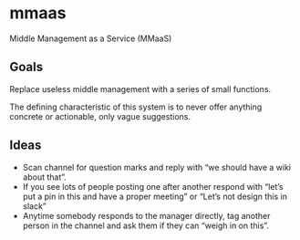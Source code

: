 # mmaas
Middle Management as a Service (MMaaS)

## Goals
Replace useless middle management with a series of small functions.

The defining characteristic of this system is to never offer anything concrete or actionable, only vague suggestions.

## Ideas

* Scan channel for question marks and reply with “we should have a wiki about that”.
* If you see lots of people posting one after another respond with “let’s put a pin in this and have a proper meeting” or “Let’s not design this in slack”
* Anytime somebody responds to the manager directly, tag another person in the channel and ask them if they can “weigh in on this”.

